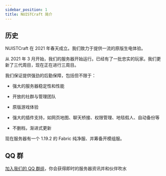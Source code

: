 ```yaml
---
sidebar_position: 1
title: NUISTCraft 简介
---
```


## 历史

NUISTCraft 在 2021 年春天成立。我们致力于提供一流的原版生电体验。

从 2021 年 3 月开始，我们的服务器开始运行。已经有了一批忠实的玩家。我们更新了三代周目，现在正在进行三周目。

我们保证提供强劲的后勤保障，包括但不限于：

- 强大的服务器稳定性和性能

- 开放的社群与管理团队

- 原版游戏体验

- 强大的插件支持，如网页地图、聊天桥接、权限管理、地毯假人、自动备份等

- 不删档，渐进式更新

现在服务器有一个 1.19.2 的 Fabric 纯净服、并筹备开模组服。

## QQ 群

[加入我们的 QQ 群组](https://jq.qq.com/?_wv=1027&k=5EgjjUQV)，你会获得即时的服务器资讯并和伙伴吹水
